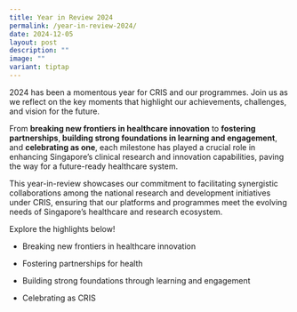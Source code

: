 ```yaml
---
title: Year in Review 2024
permalink: /year-in-review-2024/
date: 2024-12-05
layout: post
description: ""
image: ""
variant: tiptap
---
```

<p>2024 has been a momentous year for CRIS and our programmes. Join us as
we reflect on the key moments that highlight our achievements, challenges,
and vision for the future.</p>
<p>From <strong>breaking new frontiers in healthcare innovation</strong> to <strong>fostering partnerships</strong>,<strong> building strong foundations in learning and engagement</strong>,
and <strong>celebrating as one</strong>, each milestone has played a crucial
role in enhancing Singapore’s clinical research and innovation capabilities,
paving the way for a future-ready healthcare system.</p>
<p>This year-in-review showcases our commitment to facilitating synergistic
collaborations among the national research and development initiatives
under CRIS, ensuring that our platforms and programmes meet the evolving
needs of Singapore’s healthcare and research ecosystem.</p>
<p>Explore the highlights below!</p>
<ul>
<li>
<p>Breaking new frontiers in healthcare innovation</p>
</li>
<li>
<p>Fostering partnerships for health</p>
</li>
<li>
<p>Building strong foundations through learning and engagement</p>
</li>
<li>
<p>Celebrating as CRIS</p>
</li>
</ul>
<p></p>